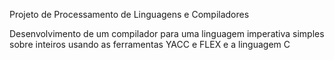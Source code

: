 Projeto de Processamento de Linguagens e Compiladores

Desenvolvimento de um compilador para uma linguagem imperativa simples sobre inteiros usando as ferramentas YACC e FLEX e a linguagem C
